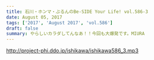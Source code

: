 ```yaml
---
title: 石川・ホンマ・ぶるんのBe-SIDE Your Life! vol.586-3
date: August 05, 2017
tags: ['2017', 'August 2017', 'vol.586']
draft: false
summary: やらしいカラダしてんなあ！！今回も大爆発です。MIURA
---
```


http://project-phi.ddo.jp/ishikawa/ishikawa586_3.mp3
